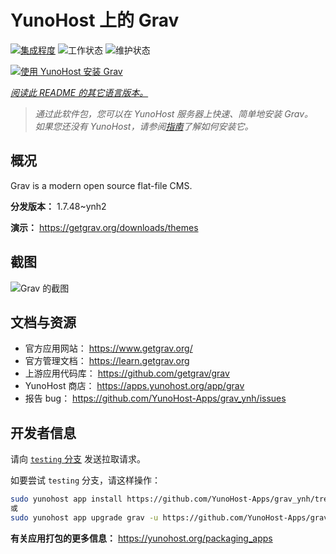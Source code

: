 <!--
注意：此 README 由 <https://github.com/YunoHost/apps/tree/master/tools/readme_generator> 自动生成
请勿手动编辑。
-->

# YunoHost 上的 Grav

[![集成程度](https://apps.yunohost.org/badge/integration/grav)](https://ci-apps.yunohost.org/ci/apps/grav/)
![工作状态](https://apps.yunohost.org/badge/state/grav)
![维护状态](https://apps.yunohost.org/badge/maintained/grav)

[![使用 YunoHost 安装 Grav](https://install-app.yunohost.org/install-with-yunohost.svg)](https://install-app.yunohost.org/?app=grav)

*[阅读此 README 的其它语言版本。](./ALL_README.md)*

> *通过此软件包，您可以在 YunoHost 服务器上快速、简单地安装 Grav。*  
> *如果您还没有 YunoHost，请参阅[指南](https://yunohost.org/install)了解如何安装它。*

## 概况

Grav is a modern open source flat-file CMS.


**分发版本：** 1.7.48~ynh2

**演示：** <https://getgrav.org/downloads/themes>

## 截图

![Grav 的截图](./doc/screenshots/grav.jpg)

## 文档与资源

- 官方应用网站： <https://www.getgrav.org/>
- 官方管理文档： <https://learn.getgrav.org>
- 上游应用代码库： <https://github.com/getgrav/grav>
- YunoHost 商店： <https://apps.yunohost.org/app/grav>
- 报告 bug： <https://github.com/YunoHost-Apps/grav_ynh/issues>

## 开发者信息

请向 [`testing` 分支](https://github.com/YunoHost-Apps/grav_ynh/tree/testing) 发送拉取请求。

如要尝试 `testing` 分支，请这样操作：

```bash
sudo yunohost app install https://github.com/YunoHost-Apps/grav_ynh/tree/testing --debug
或
sudo yunohost app upgrade grav -u https://github.com/YunoHost-Apps/grav_ynh/tree/testing --debug
```

**有关应用打包的更多信息：** <https://yunohost.org/packaging_apps>
